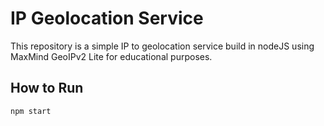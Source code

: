 # IP Geolocation Service
This repository is a simple IP to geolocation service build in nodeJS using MaxMind GeoIPv2 Lite for educational purposes.

## How to Run
```sh
npm start
```
